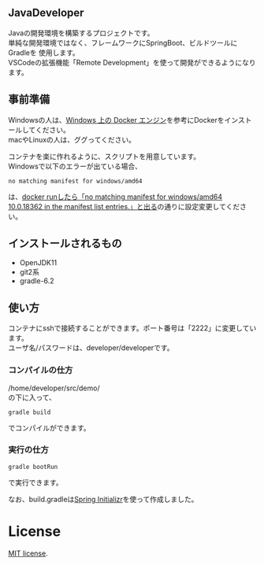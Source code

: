 ## JavaDeveloper
Javaの開発環境を構築するプロジェクトです。  
単純な開発環境ではなく、フレームワークにSpringBoot、ビルドツールにGradleを
使用します。  
VSCodeの拡張機能「Remote Development」を使って開発ができるようになります。

## 事前準備  
Windowsの人は、[Windows 上の Docker エンジン](https://docs.microsoft.com/ja-jp/virtualization/windowscontainers/manage-docker/configure-docker-daemon)を参考にDockerをインストールしてください。  
macやLinuxの人は、ググってください。

コンテナを楽に作れるように、スクリプトを用意しています。  
Windowsで以下のエラーが出ている場合、
```
no matching manifest for windows/amd64
```
は、[docker runしたら「no matching manifest for windows/amd64 10.0.18362 in the manifest list entries.」と出る](https://qiita.com/yuta_vamdemic/items/cf3eb8182a63a303c4f7)の通りに設定変更してください。

## インストールされるもの
* OpenJDK11
* git2系
* gradle-6.2

## 使い方
コンテナにsshで接続することができます。ポート番号は「2222」に変更しています。  
ユーザ名/パスワードは、developer/developerです。

### コンパイルの仕方
/home/developer/src/demo/  
の下に入って、
```
gradle build
```
でコンパイルができます。

### 実行の仕方
```
gradle bootRun
```
で実行できます。

なお、build.gradleは[Spring Initializr](https://start.spring.io/)を使って作成しました。

# License
[MIT license](https://en.wikipedia.org/wiki/MIT_License).
